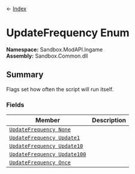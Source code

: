 ← [Index](index)
# UpdateFrequency Enum
**Namespace:** Sandbox.ModAPI.Ingame  
**Assembly:** Sandbox.Common.dll  
## Summary
Flags set how often the script will run itself.
### Fields
|Member|Description|
|---|---|
|[`UpdateFrequency None`](Sandbox.ModAPI.Ingame.None)||
|[`UpdateFrequency Update1`](Sandbox.ModAPI.Ingame.Update1)||
|[`UpdateFrequency Update10`](Sandbox.ModAPI.Ingame.Update10)||
|[`UpdateFrequency Update100`](Sandbox.ModAPI.Ingame.Update100)||
|[`UpdateFrequency Once`](Sandbox.ModAPI.Ingame.Once)||
